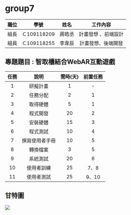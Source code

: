 # group7




| 職位 | 學號 | 姓名 | 工作內容 |
| :-----: |:------: | :-----: | :-----: |
| 組長 | Ｃ109118209 | 蔣皓丞 | 計畫發想 、前端設計 |
| 組員 | Ｃ109118255 | 李韋辰 | 計畫發想、後端開發 |

## 專題題目 : 智取櫃結合WebAR互動遊戲

 



| 任務 | 說明 | 需時(天) | 前置任務 |
| :-----: |:------: | :-----: | :-----: |
| 1|研擬計畫 |1 | - |
| 2 | 任務分配 |2 |1 |
| 3|取得硬體| 5 | 1 |
| 4|程式開發 | 20 | 2 |
| 5|安裝硬體 | 15 | 3|
| 6|程式測試|10 |4 |
| 7| 撰寫使用者手冊| 10| 5 |
|8| 轉換檔案|3 | 5 |
|9| 系統測試|20 |6  |
|10| 使用者訓練|25 | 7、8 |
|11| 使用者測試|25 | 9、10 |



## 甘特圖
[![](https://mermaid.ink/img/pako:eNqdV1tv40QU_iuWV7sqUhrNjO957O2pgodWPKC8TOxxYsWxg-PsNltV4mVXWypUiS2FFSCxAqEurbgIEKDuwp_ZXPovmLHjZGZyhclLnPN937nMzDnOserGHlErah1HaVqNFLrSIA2JMrz4Ynj6V_-ry_xHtjyckr04aeFUURBA2iYEmwjl9g5x0yCOlOE3F4PnN6OrZ8PPrnML7H_3SpmuCoYlxkaMDY2SAr0cJ-q8vb3tn73oP3t69-ST3IImOhWMSthPSaJgqChUzRO5_fPL_t-fD1_e3F1f5BaD42oFFzGuIXGHV2f91-d3l2fDF6_HfgFH1gUyArLnH09H337Ne4a8a6Nga4wN5_se_HkzevX9mM37Ngu2nrFl34NPf-7_dP32zT_Di6vRR08Gp2f9px_PkbEKGWOuzOjN6eD8y8EPF4OXz3KLxpFtgazJCfx6O_z9Fz4BoXhOQTbnFm8S-ujq-fCP38YCfP0gKBSsB9jORIxFIkIUgggsRJwHVHGiwp_CYqkltUXogQ88ekWOma2qpg3SIlW1Qr96xMfdMK2qJc70Pk4CXAtJh2GOx6pqDbvNehJ3Iy-nPmoEKRkTmb2dBC2c9LbjME5yxL3d7d3tvT0OQ3OMI09C-XR5vBJNLQ1EUKMTbtiAbTa4X1Ics4ws3QCODTTn_juzQWzFiUcSiY90KmAyvr2QPwlwroI5EdDKBnJ0CC1TtwSBIva5fHt1AOMEDslRytcIalADYF6gMhLQheCciCRgUq9tOGUDjBdtaYuf-ADDICK8Py1bgj8xINFKT2K01awvPyBTwMzZqGV1hWOzo1lgZ2vGjMZmTJfgHSdJ_KhBsLc0Az-O0j3cCsJejqhWaVYJqXXdBkmVVoc9l5SHJPFwhEsKuy2hRD8IHo9vGDTbR3z5cI2EW9JVukds9uFgEZ1pS8qUmbNUFxXCDbsduvNLKlkgeJmZgo37w34QNZdvOpu4i3edeHWyv17m2E1jIajs6hpO2UQmNG2EdI3OPKdsWaahmRpENrtPVtkB0DGBZeuacJ9yucWVzOzS1aiFNEoZsy-e-3pCevy5DeoRDhcXILcfLr0a-dGIj2i0S5voBDe3yf3vSmWyKyoRxnF7BSSKUzIT2ezBymBiovSAGtiTMKu3JniI2dyc9Wma5nyk5FZnH6EHfdglkUve7bZqgqI88cYTW9SjfRVvQIDYrEJsMNMXRFDWHeFQhunBPO4KB2haKF0YBinuNGfzNzTdr7kyTEzexg7wPAnDar4f1BvpktAK3BqQHZw0l2xhAXuvm3YCj6yB3A4Dt8leUMS5p0FTkzecHK5XGg4sFqjmu5bvc8h6EvDTI2R1kpqBF0dzpJYi5QglnJsE6WwWvm_TJcPE00iEzY093JMamYjImsCSLSB0gCZSiQwD0SWD5F43g3JD3Okw1KJXHD8Iw8Nem4BFjbAAwEUjrgCgaX_UgL76LbLgaVMeRFPewpe_gqdzPMtc358x5W3-B3cm94a5vjOLC9K2F3pjtJNqdEL_SOBuGh_0IletpEmXlNRum_2f3glwPcEtteLjsDP5ddcL6NAskG0cfRDHLe5RrRyrR2oFGmXL0IFjGg4wLR0Bp6T21AoCZlmzkK4jCCzddizrpKQ-zhRA2bEtDTkw-9iGg07-BTqu23c)](https://mermaid-js.github.io/mermaid-live-editor/edit#pako:eNqdV1tv40QU_iuWV7sqUhrNjO957O2pgodWPKC8TOxxYsWxg-PsNltV4mVXWypUiS2FFSCxAqEurbgIEKDuwp_ZXPovmLHjZGZyhclLnPN937nMzDnOserGHlErah1HaVqNFLrSIA2JMrz4Ynj6V_-ry_xHtjyckr04aeFUURBA2iYEmwjl9g5x0yCOlOE3F4PnN6OrZ8PPrnML7H_3SpmuCoYlxkaMDY2SAr0cJ-q8vb3tn73oP3t69-ST3IImOhWMSthPSaJgqChUzRO5_fPL_t-fD1_e3F1f5BaD42oFFzGuIXGHV2f91-d3l2fDF6_HfgFH1gUyArLnH09H337Ne4a8a6Nga4wN5_se_HkzevX9mM37Ngu2nrFl34NPf-7_dP32zT_Di6vRR08Gp2f9px_PkbEKGWOuzOjN6eD8y8EPF4OXz3KLxpFtgazJCfx6O_z9Fz4BoXhOQTbnFm8S-ujq-fCP38YCfP0gKBSsB9jORIxFIkIUgggsRJwHVHGiwp_CYqkltUXogQ88ekWOma2qpg3SIlW1Qr96xMfdMK2qJc70Pk4CXAtJh2GOx6pqDbvNehJ3Iy-nPmoEKRkTmb2dBC2c9LbjME5yxL3d7d3tvT0OQ3OMI09C-XR5vBJNLQ1EUKMTbtiAbTa4X1Ics4ws3QCODTTn_juzQWzFiUcSiY90KmAyvr2QPwlwroI5EdDKBnJ0CC1TtwSBIva5fHt1AOMEDslRytcIalADYF6gMhLQheCciCRgUq9tOGUDjBdtaYuf-ADDICK8Py1bgj8xINFKT2K01awvPyBTwMzZqGV1hWOzo1lgZ2vGjMZmTJfgHSdJ_KhBsLc0Az-O0j3cCsJejqhWaVYJqXXdBkmVVoc9l5SHJPFwhEsKuy2hRD8IHo9vGDTbR3z5cI2EW9JVukds9uFgEZ1pS8qUmbNUFxXCDbsduvNLKlkgeJmZgo37w34QNZdvOpu4i3edeHWyv17m2E1jIajs6hpO2UQmNG2EdI3OPKdsWaahmRpENrtPVtkB0DGBZeuacJ9yucWVzOzS1aiFNEoZsy-e-3pCevy5DeoRDhcXILcfLr0a-dGIj2i0S5voBDe3yf3vSmWyKyoRxnF7BSSKUzIT2ezBymBiovSAGtiTMKu3JniI2dyc9Wma5nyk5FZnH6EHfdglkUve7bZqgqI88cYTW9SjfRVvQIDYrEJsMNMXRFDWHeFQhunBPO4KB2haKF0YBinuNGfzNzTdr7kyTEzexg7wPAnDar4f1BvpktAK3BqQHZw0l2xhAXuvm3YCj6yB3A4Dt8leUMS5p0FTkzecHK5XGg4sFqjmu5bvc8h6EvDTI2R1kpqBF0dzpJYi5QglnJsE6WwWvm_TJcPE00iEzY093JMamYjImsCSLSB0gCZSiQwD0SWD5F43g3JD3Okw1KJXHD8Iw8Nem4BFjbAAwEUjrgCgaX_UgL76LbLgaVMeRFPewpe_gqdzPMtc358x5W3-B3cm94a5vjOLC9K2F3pjtJNqdEL_SOBuGh_0IletpEmXlNRum_2f3glwPcEtteLjsDP5ddcL6NAskG0cfRDHLe5RrRyrR2oFGmXL0IFjGg4wLR0Bp6T21AoCZlmzkK4jCCzddizrpKQ-zhRA2bEtDTkw-9iGg07-BTqu23c)

